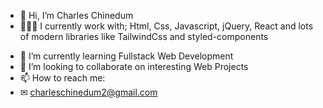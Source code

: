 - 👋 Hi, I’m Charles Chinedum
- 👨🏽‍💻 I currently work with; Html, Css, Javascript, jQuery, React and lots of modern libraries like TailwindCss and styled-components
<!-- - 👀 I’m interested in ... -->
- 🌱 I’m currently learning Fullstack Web Development
- 💞️ I’m looking to collaborate on interesting Web Projects
- 📫 How to reach me: 
- ✉ charleschinedum2@gmail.com

<!---
CharlesChinedum/CharlesChinedum is a ✨ special ✨ repository because its `README.md` (this file) appears on your GitHub profile.
You can click the Preview link to take a look at your changes.
--->
